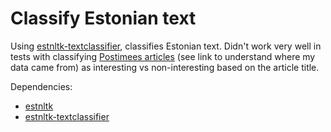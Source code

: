 # Classify Estonian text

Using [estnltk-textclassifier](https://github.com/estnltk/textclassifier), classifies Estonian text. Didn't work very well in tests with classifying [Postimees articles](https://github.com/taivop/postimees-rss) (see link to understand where my data came from) as interesting vs non-interesting based on the article title.

Dependencies:
* [estnltk](https://github.com/estnltk/estnltk)
* [estnltk-textclassifier](https://github.com/estnltk/textclassifier)
